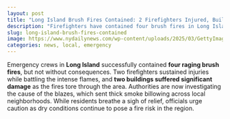 ```yaml
---
layout: post
title: "Long Island Brush Fires Contained: 2 Firefighters Injured, Buildings Damaged"
description: "Firefighters have contained four brush fires in Long Island, leaving two injured and two buildings damaged. Authorities investigate the cause as dry conditions persist."
slug: long-island-brush-fires-contained
image: https://www.nydailynews.com/wp-content/uploads/2025/03/GettyImages-2203490243.jpg?w=863
categories: news, local, emergency
---
```


Emergency crews in **Long Island** successfully contained **four raging brush fires**, but not without consequences. Two firefighters sustained injuries while battling the intense flames, and **two buildings suffered significant damage** as the fires tore through the area. Authorities are now investigating the cause of the blazes, which sent thick smoke billowing across local neighborhoods. While residents breathe a sigh of relief, officials urge caution as dry conditions continue to pose a fire risk in the region.

